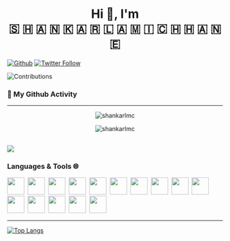 <h1 align="center"> Hi 👋,  I'm <br> 🇸​​​​​ 🇭​​​​​ 🇦​​​​​ 🇳​​​​​ 🇰​​​​​ 🇦​​​​​ 🇷​​​​​  🇱​​​​​ 🇦​​​​​ 🇲​​​​​ 🇮​​​​​ 🇨​​​​​ 🇭​​​​​ 🇭​​​​​ 🇦​​​​​ 🇳​​​​​ 🇪​​​​​</h1>

[![Github](https://custom-icon-badges.herokuapp.com/github/followers/shankarlmc?color=333333&labelColor=111111&style=for-the-badge&logo=person-add&label=Follow&logoColor=white)](https://github.com/shankarlmc)
[![Twitter Follow](https://img.shields.io/twitter/follow/shankarlmc?color=1DA1F2&logo=twitter&style=for-the-badge)](https://twitter.com/intent/follow?original_referer=https%3A%2F%2Fgithub.com%2Fshankarlmc&screen_name=Shankar)

![Contributions](https://shankarlmc.github.io/scripts/github-contribution-grid-snake.svg)

### 👨 My Github Activity

---

<p align="center">
    <img src="https://github-readme-stats.vercel.app/api?username=shankarlmc&show_icons=true&count_private=true&theme=tokyonight" alt="shankarlmc" /> 
</p>
<p align="center">
    <img src="https://github-readme-streak-stats.herokuapp.com/?user=shankarlmc&theme=tokyonight" alt="shankarlmc" /></p>
</p>

## ![](https://activity-graph.herokuapp.com/graph?username=shankarlmc&custom_title=Shankar%27s%20Contribution%20Graph&theme=react-dark)

### Languages & Tools 🌐

<p>
  <a style="margin-right:4px">
    <img height="40px" src="https://cdn.svgporn.com/logos/python.svg">
  </a>
    <a style="margin-right:4px">
    <img height="40px" src="https://cdn.cdnlogo.com/logos/d/3/django.svg">
  </a>
      <a style="margin-right:4px">
        <img height="40px" src="https://cdn.svgporn.com/logos/html-5.svg">
      </a>
      <a style="margin-right:4px">
        <img height="40px" src="https://cdn.svgporn.com/logos/css-3.svg">
      </a>
      <a style="margin-right:4px">
        <img height="40px" src="https://cdn.svgporn.com/logos/javascript.svg">
      </a>
       <a style="margin-right:4px">
        <img height="40px" src="https://cdn.svgporn.com/logos/react.svg">
      </a>
      <a style="margin-right:4px">
        <img height="40px" src="https://cdn.svgporn.com/logos/php.svg">
      </a>
      <a style="margin-right:4px">
        <img height="40px" src="https://cdn.svgporn.com/logos/mysql.svg">
      </a>
       <a style="margin-right:4px">
        <img height="40px" src="https://cdn.svgporn.com/logos/laravel.svg">
      </a>
      <a style="margin-right:4px">
        <img height="40px" src="https://cdn.svgporn.com/logos/postgresql.svg">
      </a>
      <a style="margin-right:4px">
        <img height="40px" src="https://cdn.svgporn.com/logos/gitlab.svg">
      </a>
      <a style="margin-right:4px">
        <img height="40px" src="https://cdn.svgporn.com/logos/nginx.svg">
      </a>
      <a style="margin-right:4px">
        <img height="40px" src="https://cdn.svgporn.com/logos/apache.svg">
      </a>
      <a style="margin-right:4px">
        <img height="40px" src="https://cdn.svgporn.com/logos/aws-ec2.svg">
      </a>
      <a style="margin-right:4px">
        <img height="40px" src="https://cdn.svgporn.com/logos/aws-elb.svg">
      </a>
      
      
</p>

---

[![Top Langs](https://github-readme-stats.vercel.app/api/top-langs/?username=shankarlmc&hide=vhdl,tcl,blade,hack,vue,Shell,roff,verilog,tsql&theme=radical&langs_count=8&layout=compact)](https://github.com/shankarlmc)